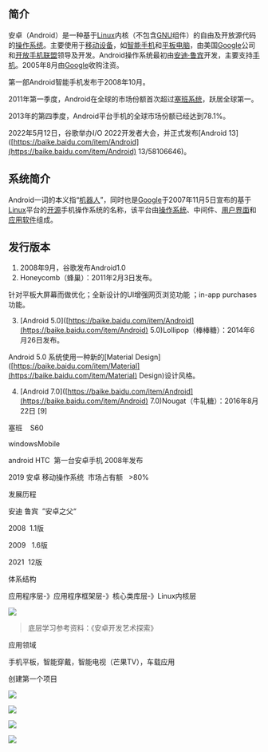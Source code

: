 <a name="e05dce83"></a>
## 简介
安卓（Android）是一种基于[Linux](https://baike.baidu.com/item/Linux/27050)内核（不包含[GNU](https://baike.baidu.com/item/GNU/671972)组件）的自由及开放源代码的[操作系统](https://baike.baidu.com/item/%E6%93%8D%E4%BD%9C%E7%B3%BB%E7%BB%9F/192)。主要使用于[移动设备](https://baike.baidu.com/item/%E7%A7%BB%E5%8A%A8%E8%AE%BE%E5%A4%87/9157757)，如[智能手机](https://baike.baidu.com/item/%E6%99%BA%E8%83%BD%E6%89%8B%E6%9C%BA/94396)和[平板电脑](https://baike.baidu.com/item/%E5%B9%B3%E6%9D%BF%E7%94%B5%E8%84%91/1348389)，由美国[Google](https://baike.baidu.com/item/Google/86964)公司和[开放手机联盟](https://baike.baidu.com/item/%E5%BC%80%E6%94%BE%E6%89%8B%E6%9C%BA%E8%81%94%E7%9B%9F/9064338)领导及开发。Android操作系统最初由[安迪·鲁宾](https://baike.baidu.com/item/%E5%AE%89%E8%BF%AA%C2%B7%E9%B2%81%E5%AE%BE/6319331)开发，主要支持[手机](https://baike.baidu.com/item/%E6%89%8B%E6%9C%BA/6342)。2005年8月由[Google](https://baike.baidu.com/item/Google/86964)收购注资。

第一部Android智能手机发布于2008年10月。

2011年第一季度，Android在全球的市场份额首次超过[塞班系统](https://baike.baidu.com/item/%E5%A1%9E%E7%8F%AD%E7%B3%BB%E7%BB%9F/8506777)，跃居全球第一。

2013年的第四季度，Android平台手机的全球市场份额已经达到78.1%。

2022年5月12日，谷歌举办I/O 2022开发者大会，并正式发布[Android 13]([https://baike.baidu.com/item/Android](https://baike.baidu.com/item/Android) 13/58106646)。

<a name="ea39ea8e"></a>
## 系统简介

Android一词的本义指“[机器人](https://baike.baidu.com/item/%E6%9C%BA%E5%99%A8%E4%BA%BA/888)”，同时也是[Google](https://baike.baidu.com/item/Google/86964)于2007年11月5日宣布的基于[Linux](https://baike.baidu.com/item/Linux/27050)平台的[开源](https://baike.baidu.com/item/%E5%BC%80%E6%BA%90/246339)手机操作系统的名称，该平台由[操作系统](https://baike.baidu.com/item/%E6%93%8D%E4%BD%9C%E7%B3%BB%E7%BB%9F/192)、中间件、[用户界面](https://baike.baidu.com/item/%E7%94%A8%E6%88%B7%E7%95%8C%E9%9D%A2/6582461)和[应用软件](https://baike.baidu.com/item/%E5%BA%94%E7%94%A8%E8%BD%AF%E4%BB%B6/216367)组成。

<a name="9fef49a7"></a>
## 发行版本

1.  2008年9月，谷歌发布Android1.0 
2.  Honeycomb（蜂巢）：2011年2月3日发布。 

针对平板大屏幕而做优化；全新设计的UI增强网页浏览功能 ；in-app purchases功能。

3. [Android 5.0]([https://baike.baidu.com/item/Android](https://baike.baidu.com/item/Android) 5.0)Lollipop（棒棒糖）：2014年6月26日发布。

Android 5.0 系统使用一种新的[Material Design]([https://baike.baidu.com/item/Material](https://baike.baidu.com/item/Material) Design)设计风格。

4. [Android 7.0]([https://baike.baidu.com/item/Android](https://baike.baidu.com/item/Android) 7.0)Nougat（牛轧糖）：2016年8月22日 [9]

塞班    S60

windowsMobile

android HTC  第一台安卓手机 2008年发布

2019 安卓 移动操作系统  市场占有额   >80%

发展历程

安迪 鲁宾  ”安卓之父“

2008  1.1版

2009   1.6版

2021  12版

体系结构

应用程序层-》应用程序框架层-》核心类库层-》Linux内核层

![](https://gitee.com/starry_lixu/picture/raw/master/20220304144542.png#id=SMD4n&originHeight=852&originWidth=779&originalType=binary&ratio=1&rotation=0&showTitle=false&status=done&style=none&title=)

> 底层学习参考资料：《安卓开发艺术探索》


应用领域

手机平板，智能穿戴，智能电视（芒果TV），车载应用

创建第一个项目

![](https://gitee.com/starry_lixu/picture/raw/master/20220304145233.png#id=fIKv9&originHeight=1020&originWidth=1920&originalType=binary&ratio=1&rotation=0&showTitle=false&status=done&style=none&title=)

![](https://gitee.com/starry_lixu/picture/raw/master/20220304145437.png#id=CO5qn&originHeight=1020&originWidth=1920&originalType=binary&ratio=1&rotation=0&showTitle=false&status=done&style=none&title=)

![](https://gitee.com/starry_lixu/picture/raw/master/20220304145639.png#id=HBhwX&originHeight=1020&originWidth=1920&originalType=binary&ratio=1&rotation=0&showTitle=false&status=done&style=none&title=)

![](https://gitee.com/starry_lixu/picture/raw/master/20220304160403.png#id=vTUqV&originHeight=1020&originWidth=1920&originalType=binary&ratio=1&rotation=0&showTitle=false&status=done&style=none&title=)
